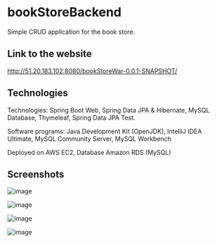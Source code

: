 # bookStoreBackend
Simple CRUD application for the book store.

## Link to the website
http://51.20.183.102:8080/bookStoreWar-0.0.1-SNAPSHOT/

## Technologies
Technologies: Spring Boot Web, Spring Data JPA & Hibernate, MySQL Database, Thymeleaf, Spring Data JPA Test.

Software programs: Java Development Kit (OpenJDK), IntelliJ IDEA Ultimate, MySQL Community Server, MySQL Workbench

Deployed on AWS EC2, Database Amazon RDS (MySQL)

## Screenshots
![image](https://github.com/kysaadatlie/bookStoreBackend/assets/94738149/55a2e0b1-39f8-4883-bef6-2ef9aa6a8985)

![image](https://github.com/kysaadatlie/bookStoreBackend/assets/94738149/0bba3aa8-29d3-4a7d-9fb7-721726e065e3)

![image](https://github.com/kysaadatlie/bookStoreBackend/assets/94738149/dc7cf6b4-3101-4eac-942a-241d524a25e9)

![image](https://github.com/kysaadatlie/bookStoreBackend/assets/94738149/8e378ce8-64ba-48cb-9d8a-2a1261b2fdd3)
